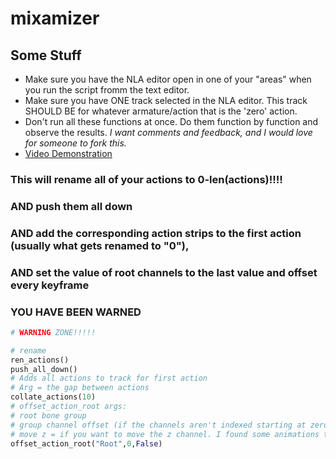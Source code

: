 # mixamizer

## Some Stuff
* Make sure you have the NLA editor open in one of your "areas" when you run the script fromm the text editor.
* Make sure you have ONE track selected in the NLA editor. This track SHOULD BE for whatever armature/action that is the 'zero' action.
* Don't run all these functions at once. Do them function by function and observe the results. *I want comments and feedback, and I would love for someone to fork this.*
* [Video Demonstration](https://www.youtube.com/watch?v=nT7XBLynVOo)

### This will rename all of your actions to 0-len(actions)!!!!
### AND push them all down
### AND add the corresponding action strips to the first action (usually what gets renamed to "0"),
### AND set the value of root channels to the last value and offset every keyframe

### YOU HAVE BEEN WARNED
```python
# WARNING ZONE!!!!!

# rename
ren_actions()
push_all_down()
# Adds all actions to track for first action
# Arg = the gap between actions
collate_actions(10)
# offset_action_root args:
# root bone group
# group channel offset (if the channels aren't indexed starting at zero)
# move z = if you want to move the z channel. I found some animations to do weird stuff 
offset_action_root("Root",0,False)
```
